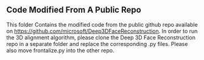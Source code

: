 ## Code Modified From A Public Repo
This folder Contains the modified code from the public github repo available on https://github.com/microsoft/Deep3DFaceReconstruction. In order to run the 3D alignment algorithm, please clone the Deep 3D Face Reconstruction repo in a separate folder and replace the corresponding .py files. Please also move frontalize.py into the other repo.
